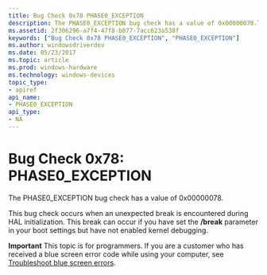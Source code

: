 ```yaml
---
title: Bug Check 0x78 PHASE0_EXCEPTION
description: The PHASE0_EXCEPTION bug check has a value of 0x00000078.This bug check occurs when an unexpected break is encountered during HAL initialization.
ms.assetid: 2f306296-a7f4-47f8-b077-7acc623a538f
keywords: ["Bug Check 0x78 PHASE0_EXCEPTION", "PHASE0_EXCEPTION"]
ms.author: windowsdriverdev
ms.date: 05/23/2017
ms.topic: article
ms.prod: windows-hardware
ms.technology: windows-devices
topic_type:
- apiref
api_name:
- PHASE0_EXCEPTION
api_type:
- NA
---
```


# Bug Check 0x78: PHASE0\_EXCEPTION


The PHASE0\_EXCEPTION bug check has a value of 0x00000078.

This bug check occurs when an unexpected break is encountered during HAL initialization. This break can occur if you have set the **/break** parameter in your boot settings but have not enabled kernel debugging.

**Important** This topic is for programmers. If you are a customer who has received a blue screen error code while using your computer, see [Troubleshoot blue screen errors](http://windows.microsoft.com/windows-10/troubleshoot-blue-screen-errors).

 

 




